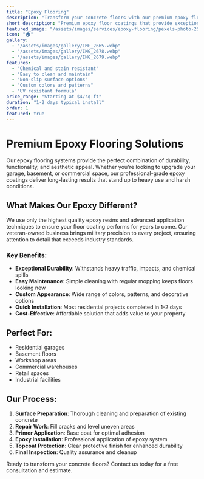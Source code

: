 ```yaml
---
title: "Epoxy Flooring"
description: "Transform your concrete floors with our premium epoxy flooring solutions. Durable, beautiful, and long-lasting protection for residential and commercial spaces."
short_description: "Premium epoxy floor coatings that provide exceptional durability and stunning aesthetics for garages, basements, and commercial spaces."
featured_image: "/assets/images/services/epoxy-flooring/pexels-photo-2570704-2570704-scaled.webp"
icon: "🏠"
gallery:
  - "/assets/images/gallery/IMG_2665.webp"
  - "/assets/images/gallery/IMG_2678.webp"
  - "/assets/images/gallery/IMG_2679.webp"
features:
  - "Chemical and stain resistant"
  - "Easy to clean and maintain"
  - "Non-slip surface options"
  - "Custom colors and patterns"
  - "UV resistant formula"
price_range: "Starting at $4/sq ft"
duration: "1-2 days typical install"
order: 1
featured: true
---
```


# Premium Epoxy Flooring Solutions

Our epoxy flooring systems provide the perfect combination of durability, functionality, and aesthetic appeal. Whether you're looking to upgrade your garage, basement, or commercial space, our professional-grade epoxy coatings deliver long-lasting results that stand up to heavy use and harsh conditions.

## What Makes Our Epoxy Different?

We use only the highest quality epoxy resins and advanced application techniques to ensure your floor coating performs for years to come. Our veteran-owned business brings military precision to every project, ensuring attention to detail that exceeds industry standards.

### Key Benefits:
- **Exceptional Durability**: Withstands heavy traffic, impacts, and chemical spills
- **Easy Maintenance**: Simple cleaning with regular mopping keeps floors looking new
- **Custom Appearance**: Wide range of colors, patterns, and decorative options
- **Quick Installation**: Most residential projects completed in 1-2 days
- **Cost-Effective**: Affordable solution that adds value to your property

## Perfect For:
- Residential garages
- Basement floors
- Workshop areas
- Commercial warehouses
- Retail spaces
- Industrial facilities

## Our Process:
1. **Surface Preparation**: Thorough cleaning and preparation of existing concrete
2. **Repair Work**: Fill cracks and level uneven areas
3. **Primer Application**: Base coat for optimal adhesion
4. **Epoxy Installation**: Professional application of epoxy system
5. **Topcoat Protection**: Clear protective finish for enhanced durability
6. **Final Inspection**: Quality assurance and cleanup

Ready to transform your concrete floors? Contact us today for a free consultation and estimate.